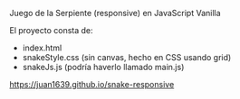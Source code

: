 Juego de la Serpiente (responsive) en JavaScript Vanilla

El proyecto consta de:

- index.html
- snakeStyle.css (sin canvas, hecho en CSS usando grid)
- snakeJs.js (podría haverlo llamado main.js)

https://juan1639.github.io/snake-responsive
